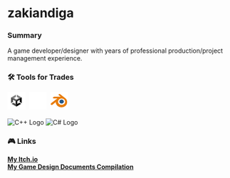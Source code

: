 # zakiandiga
 
### Summary
A game developer/designer with years of professional production/project management experience.

### :hammer_and_wrench: Tools for Trades
<div>
  <img src="Icons/U_ProfileIcon_Positive_500x500.png" title="Unity" alt="Unity" width="40" height="40"/>&nbsp;
  <img src="Icons/UE_Logo_icon-only_white.png" title="Unreal" alt="Unreal" width="40" height="40"/>&nbsp; 
  <img src="Icons/blender_icon_64x64.png" title="Blender" alt="Blender" width="40" height="40"/>&nbsp;  
</div><br>

<div>
 <img src="https://raw.githubusercontent.com/isocpp/logos/master/cpp_logo.png" title="C++ Logo"alt="C++ Logo" width="40"/>
 <img src="https://learn.microsoft.com/en-us/windows/images/csharp-logo.png" title="C# Logo" alt="C# Logo" width="40" height="40"/>&nbsp;
</div>

### :video_game: Links

[**My Itch.io**](https://static.itch.io/images/logo-white-new.svg) <br>
[**My Game Design Documents Compilation**](https://app.milanote.com/1Nl8651I9p2Uda?p=VXErRkFthAc) <br>
